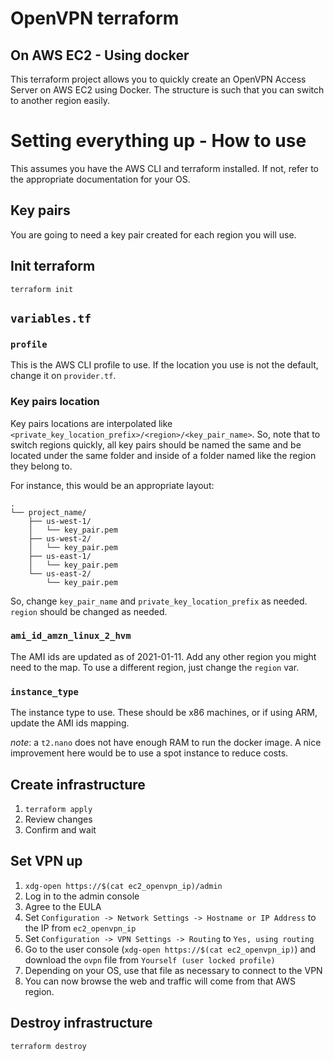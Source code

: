 # OpenVPN terraform
## On AWS EC2 - Using docker

This terraform project allows you to quickly create an OpenVPN Access Server on AWS EC2 using Docker. The structure is such that you can switch to another region easily.

# Setting everything up - How to use
This assumes you have the AWS CLI and terraform installed. If not, refer to the appropriate documentation for your OS.

## Key pairs
You are going to need a key pair created for each region you will use.

## Init terraform
`terraform init`

## `variables.tf`

### `profile`
This is the AWS CLI profile to use. If the location you use is not the default, change it on `provider.tf`.

### Key pairs location
Key pairs locations are interpolated like `<private_key_location_prefix>/<region>/<key_pair_name>`. So, note that to switch regions quickly, all key pairs should be named the same and be located under the same folder and inside of a folder named like the region they belong to.

For instance, this would be an appropriate layout:

```text
.
└── project_name/
    ├── us-west-1/
    │   └── key_pair.pem
    ├── us-west-2/
    │   └── key_pair.pem
    ├── us-east-1/
    │   └── key_pair.pem
    └── us-east-2/
        └── key_pair.pem
```

So, change `key_pair_name` and `private_key_location_prefix` as needed. `region` should be changed as needed.

### `ami_id_amzn_linux_2_hvm`
The AMI ids are updated as of 2021-01-11. Add any other region you might need to the map. To use a different region, just change the `region` var. 

### `instance_type`
The instance type to use. These should be x86 machines, or if using ARM, update the AMI ids mapping.

_note_: a `t2.nano` does not have enough RAM to run the docker image. A nice improvement here would be to use a spot instance to reduce costs. 

## Create infrastructure
1. `terraform apply`
2. Review changes
3. Confirm and wait

## Set VPN up
1. `xdg-open https://$(cat ec2_openvpn_ip)/admin`
2. Log in to the admin console
3. Agree to the EULA
4. Set `Configuration -> Network Settings -> Hostname or IP Address` to the IP from `ec2_openvpn_ip`
5. Set `Configuration -> VPN Settings -> Routing` to `Yes, using routing`
6. Go to the user console (`xdg-open https://$(cat ec2_openvpn_ip)`) and download the `ovpn` file from `Yourself (user locked profile)`
7. Depending on your OS, use that file as necessary to connect to the VPN
8. You can now browse the web and traffic will come from that AWS region.

## Destroy infrastructure
`terraform destroy`

